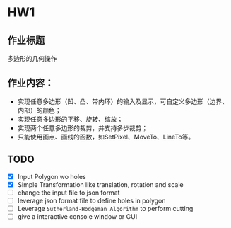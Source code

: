 # HW1
## 作业标题 
多边形的几何操作

## 作业内容：

* 实现任意多边形（凹、凸、带内环）的输入及显示，可自定义多边形（边界、内部）的颜色；
* 实现任意多边形的平移、旋转、缩放；
* 实现两个任意多边形的裁剪，并支持多步裁剪；
* 只能使用画点、画线的函数，如SetPixel、MoveTo、LineTo等。

## TODO
- [X] Input Polygon wo holes
- [X] Simple Transformation like translation, rotation and scale
- [ ] change the input file to json format 
- [ ] leverage json format file to define holes in polygon
- [ ] Leverage `Sutherland-Hodgeman Algorithm` to perform cutting
- [ ] give a interactive console window or GUI
